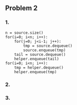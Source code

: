 ## Problem 2

### 1.

```pseudocode
n = source.size()
for(i=0; i<n; i++):
	for(j=0; j<i-1; j++):
		tmp = source.dequeue()
		source.enqueue(tmp)
	tail = source.dequeue()
	helper.enqueue(tail)
for(i=0; i<n; i++):
	tmp = helper.dequeue()
	helper.enqueue(tmp)
```

### 2.



### 3.


